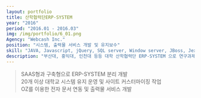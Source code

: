 ```yaml
---
layout: portfolio
title: 산학협력단ERP-SYSTEM
year: "2016"
period: "2016.01 - 2016.03"
img: /img/portfolio/6_01.png
Agency: "Webcash Inc."
position: "시스템, 출력물 서비스 개발 및 유지보수"
skill: "JAVA, Javascript, jQuery, SQL server, Window server, JBoss, JexFramework, OZ"
description: "부산대, 홍익대, 인천대 등등 대학 산학협력단 ERP-SYSTEM 으로 연구과제, 자금, 예산,회계관리 및 정부 R&D 시스템과의 연계를 지원하는 통합연구비관리시스템"
---
```

> SAAS형과 구축형으로 ERP-SYSTEM  분리 개발<br>
20개 이상 대학교 시스템 유지 운영 및 사이트 커스터마이징 작업<br>
OZ를 이용한 전자 문서 연동 및 출력물 서비스 개발<br>
